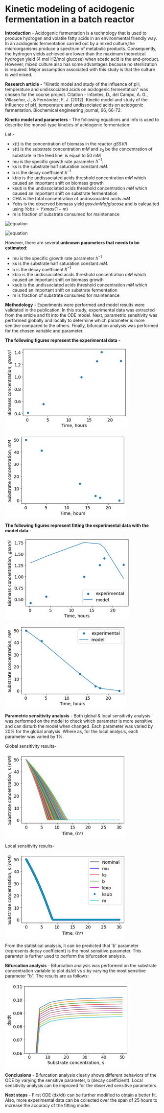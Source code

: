 # Kinetic modeling of acidogenic fermentation in a batch reactor

**Introduction** -
Acidogenic fermentation is a technology that is used to produce hydrogen and volatile fatty acids in an environmental friendly way. In an acidogenic fermentation carried out by a mixed culture,the microorganisms produce a spectrum of metabolic products. Consequently, the hydrogen yields achieved are lower than the maximum theoretical hydrogen yield (4 mol H2/mol glucose) when acetic acid is the end-product. However, mixed culture also has some advantages because no sterilization is required. Major assumption associated with this study is that the culture is well mixed. 

**Research article** -
"Kinetic model and study of the influence of pH, temperature and undissociated acids on acidogenic fermentation" was chosen for the course project.
Citation - Infantes, D., del Campo, A. G., Villaseñor, J., & Fernández, F. J. (2012). Kinetic model and study of the influence of pH, temperature and undissociated acids on acidogenic fermentation. Biochemical engineering journal, 66, 66-72.

**Kinetic model and parameters** -
The following equations and info is used to describe the monod-type kinetics of acidogenic fermentation:

Let:-
- x(t) is the concentration of biomass in the reactor $gSSV/l$
- s(t) is the substrate concentration $mM$ and $s_0$ be the concentration of substrate in the feed line, is equal to 50 mM
- mu is the specific growth rate parameter $h^{-1}$.
- ks is the substrate half saturation constant $mM$.
- b is the decay coefficient $h^{-1}$
- kbio is the undissociated acids threshold concentration $mM$ which caused an important shift on biomass growth 
- ksub is the undissociated acids threshold concentration $mM$ which caused an important shift on substrate fermentation
- CHA is the total concentration of undossociated acids $mM$
- Yobs is the observed biomass yield $gssv/mM of glucose$ and is calcualted using $Yobs = Yxmax(1-m)$
- m is fraction of substrate consumed for maintenance


![equation](https://latex.codecogs.com/svg.image?\begin{align}\dot{x}&space;=&space;\mu&space;\frac{s(t)}{ks&plus;s(t)}&space;\frac{1}{1&plus;1.2^{(CHA&space;-&space;kbio)}}&space;x(t)&space;-&space;b&space;x(t)\end{align}&space;)

![equation](https://latex.codecogs.com/svg.image?\begin{align}\dot{s}&space;=&space;\frac{-1}{Yobs}&space;\frac{s(t)}{ks&plus;s(t)}&space;\frac{1}{1&plus;1.2^{(CHA&space;-&space;ksub)}}&space;x(t)\end{align}&space;)


However, there are several **unknown parameters that needs to be estimated**:

- mu is the specific growth rate parameter $h^{-1}$
- ks is the substrate half saturation constant $mM$.
- b is the decay coefficient $h^{-1}$
- kbio is the undissociated acids threshold concentration $mM$ which caused an important shift on biomass growth 
- ksub is the undissociated acids threshold concentration $mM$ which caused an important shift on substrate fermentation
- m is fraction of substrate consumed for maintenance

**Methodology** -
Experiments were performed and model results were validated in the publication. In this study, experimental data was extracted from the article and fit into the ODE model. Next, parametric sensitivity was performed globally and locally to determine which parameter is more senitive compared to the others. Finally, bifurcation analysis was performed for the chosen variable and parameter.

**The following figures represent the experimental data** -

![download (8)](https://github.com/LAA147/Project2/blob/main/download%20(8).png)

![download (9)](https://github.com/LAA147/Project2/blob/main/download%20(9).png)

**The following figures represent fitting the experimental data with the model data** -

![download (10)](https://github.com/LAA147/Project2/blob/main/download%20(10).png)

![download (11)](https://github.com/LAA147/Project2/blob/main/download%20(11).png)

**Parametric sensitivity analysis** - 
Both global & local sensitivity analysis was performed on the model to check which parameter is more sensitive and can disturb the model when changed. Each parameter was varied by 20% for the global analysis. Where as, for the local analysis, each parameter was varied by 1%.

Global sensitivity results- 

![download (12)](https://github.com/LAA147/Project2/blob/main/download%20(12).png)

Local sensitivity results- 

![download (13)](https://github.com/LAA147/Project2/blob/main/download%20(13).png)

From the statistical analysis, it can be predicted that 'b' parameter (represents decay coefficient) is the most sensitive parameter. This paramter is further used to perform the bifurcation analysis.

**Bifurcation analysis** -
Bifurcation analysis was performed on the substrate concentration variable to plot ds/dt vs s by varying the most sensitive parameter "b". The results are as follows:

![download (14)](https://github.com/LAA147/Project2/blob/main/download%20(14).png)

**Conclusions** - 
Bifurcation analysis clearly shows different behaviors of the ODE by varying the sensitive parameter, b (decay coefficient). Local sensitivity analysis can be improved for the observed sensitive parameters.

**Next steps** - 
First ODE (dx/dt) can be further modified to obtain a better fit. Also, more experimental data can be collected over the span of 25 hours to increase the accuracy of the fitting model.


